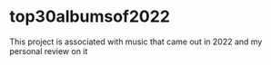 # top30albumsof2022
This project is associated with music that came out in 2022 and my personal review on it
